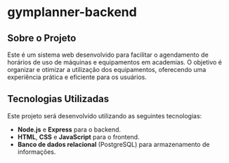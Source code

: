 # gymplanner-backend

## Sobre o Projeto
Este é um sistema web desenvolvido para facilitar o agendamento de horários de uso de máquinas e equipamentos em academias. O objetivo é organizar e otimizar a utilização dos equipamentos, oferecendo uma experiência prática e eficiente para os usuários.

## Tecnologias Utilizadas

Este projeto será desenvolvido utilizando as seguintes tecnologias:

- **Node.js** e **Express** para o backend.
- **HTML**, **CSS** e **JavaScript** para o frontend.
- **Banco de dados relacional** (PostgreSQL) para armazenamento de informações.
